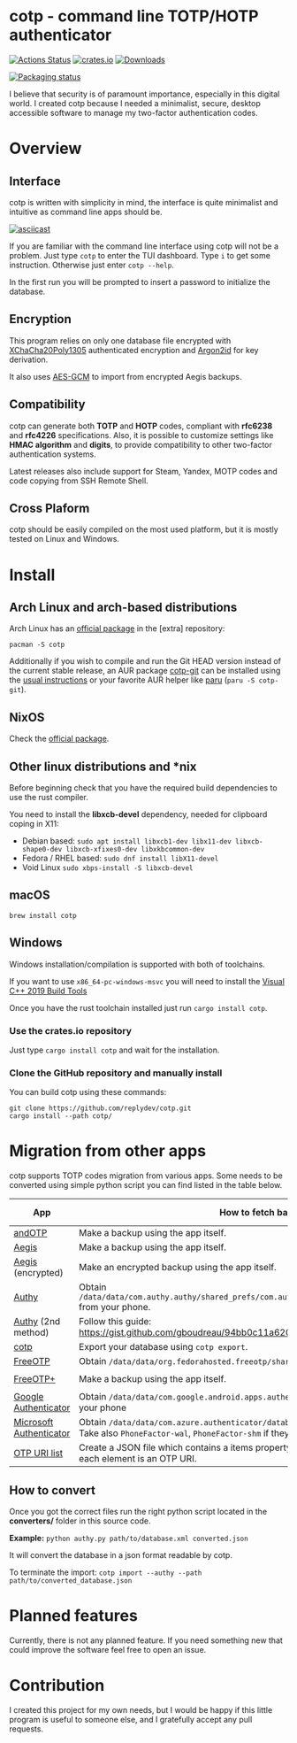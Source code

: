 # cotp - command line TOTP/HOTP authenticator

[![Actions Status](https://github.com/replydev/cotp/workflows/Build/badge.svg)](https://github.com/replydev/cotp/actions)
[![crates.io](https://img.shields.io/crates/v/cotp)](https://crates.io/crates/cotp) 
[![Downloads](https://img.shields.io/crates/d/cotp)](https://crates.io/crates/cotp)

[![Packaging status](https://repology.org/badge/vertical-allrepos/cotp.svg)](https://repology.org/project/cotp/versions)

I believe that security is of paramount importance, especially in this digital world. I created cotp because I needed a
minimalist, secure, desktop accessible software to manage my two-factor authentication codes.

# Overview

## Interface

cotp is written with simplicity in mind, the interface is quite minimalist and intuitive as command line apps should be.

[![asciicast](https://asciinema.org/a/459912.svg)](https://asciinema.org/a/459912)

If you are familiar with the command line interface using cotp will not be a problem. Just type `cotp` to enter the TUI
dashboard. Type `i` to get some instruction. Otherwise just enter `cotp --help`.

In the first run you will be prompted to insert a password to initialize the database.

## Encryption

This program relies on only one database file encrypted
with [XChaCha20Poly1305](https://docs.rs/chacha20poly1305/latest/chacha20poly1305/) authenticated encryption
and [Argon2id](https://en.wikipedia.org/wiki/Argon2) for key derivation.

It also uses [AES-GCM](https://docs.rs/aes-gcm/latest/aes_gcm/) to import from encrypted Aegis backups.

## Compatibility

cotp can generate both **TOTP** and **HOTP** codes, compliant with **rfc6238** and **rfc4226** specifications. Also, it
is possible to customize settings like **HMAC algorithm** and **digits**, to provide compatibility to other two-factor
authentication systems.

Latest releases also include support for Steam, Yandex, MOTP codes and code copying from SSH Remote Shell.

## Cross Plaform

cotp should be easily compiled on the most used platform, but it is mostly tested on Linux and Windows.

# Install

## Arch Linux and arch-based distributions

Arch Linux has an [official package](https://archlinux.org/packages/extra/x86_64/cotp) in the [extra] repository:

```
pacman -S cotp
```

Additionally if you wish to compile and run the Git HEAD version instead of the current stable release,
an AUR package [cotp-git](https://aur.archlinux.org/packages/cotp-git) can be installed using the
[usual instructions](https://wiki.archlinux.org/title/Arch_User_Repository#Installing_and_upgrading_packages)
or your favorite AUR helper like [paru](https://github.com/morganamilo/paru) (`paru -S cotp-git`).

## NixOS

Check the [official package](https://search.nixos.org/packages?channel=23.11&from=0&size=50&sort=relevance&type=packages&query=cotp).

## Other linux distributions and \*nix

Before beginning check that you have the required build dependencies to use the rust compiler.

You need to install the **libxcb-devel** dependency, needed for clipboard coping in X11:

- Debian based: `sudo apt install libxcb1-dev libx11-dev libxcb-shape0-dev libxcb-xfixes0-dev libxkbcommon-dev`
- Fedora / RHEL based: `sudo dnf install libX11-devel`
- Void Linux `sudo xbps-install -S libxcb-devel`

## macOS

```
brew install cotp
```

## Windows

Windows installation/compilation is supported with both of toolchains.

If you want to use `x86_64-pc-windows-msvc` you will need to install
the [Visual C++ 2019 Build Tools](https://visualstudio.microsoft.com/it/thank-you-downloading-visual-studio/?sku=BuildTools&rel=16)

Once you have the rust toolchain installed just run `cargo install cotp`.

### Use the crates.io repository

Just type `cargo install cotp` and wait for the installation.

### Clone the GitHub repository and manually install

You can build cotp using these commands:

```
git clone https://github.com/replydev/cotp.git
cargo install --path cotp/
```

# Migration from other apps

cotp supports TOTP codes migration from various apps.
Some needs to be converted using simple python script you can find listed in the table below.

| App                                                                                                          | How to fetch backup                                                                                                                                                 | Needs conversion                                                          | cotp argument               |
|--------------------------------------------------------------------------------------------------------------|---------------------------------------------------------------------------------------------------------------------------------------------------------------------|---------------------------------------------------------------------------|-----------------------------|
| [andOTP](https://github.com/andOTP/andOTP)                                                                   | Make a backup using the app itself.                                                                                                                                 | No                                                                        | `--andotp`                  |
| [Aegis](https://github.com/beemdevelopment/Aegis)                                                            | Make a backup using the app itself.                                                                                                                                 | No                                                                        | `--aegis`                   |
| [Aegis](https://github.com/beemdevelopment/Aegis) (encrypted)                                                | Make an encrypted backup using the app itself.                                                                                                                      | No                                                                        | `--aegis-encrypted`         |
| [Authy](https://authy.com/)                                                                                  | Obtain `/data/data/com.authy.authy/shared_prefs/com.authy.storage.tokens.authenticator.xml` from your phone.                                                        | [Yes](https://github.com/replydev/cotp/blob/master/converters/authy.py)   | `--authy`                   |
| [Authy](https://authy.com/) (2nd method)                                                                     | Follow this guide: https://gist.github.com/gboudreau/94bb0c11a6209c82418d01a59d958c93.                                                                              | No                                                                        | `--authy-exported`          |
| [cotp](https://github.com/replydev/cotp)                                                                     | Export your database using `cotp export`.                                                                                                                           | No                                                                        | `--cotp`                    |
| [FreeOTP](https://freeotp.github.io/)                                                                        | Obtain `/data/data/org.fedorahosted.freeotp/shared_prefs/tokens.xml` from your phone.                                                                               | [Yes](https://github.com/replydev/cotp/blob/master/converters/freeotp.py) | `--freeotp`                 |
| [FreeOTP+](https://github.com/helloworld1/FreeOTPPlus)                                                       | Make a backup using the app itself.                                                                                                                                 | No                                                                        | `--freeotp-plus`            |
| [Google Authenticator](https://play.google.com/store/apps/details?id=com.google.android.apps.authenticator2) | Obtain `/data/data/com.google.android.apps.authenticator2/databases/databases` from your phone                                                                      | [Yes](https://github.com/replydev/cotp/blob/master/converters/gauth.py)   | `--google-authenticator`    |
| [Microsoft Authenticator](https://play.google.com/store/apps/details?id=com.azure.authenticator)             | Obtain `/data/data/com.azure.authenticator/databases/PhoneFactor` from your phone. Take also `PhoneFactor-wal`, `PhoneFactor-shm` if they exist in the same folder. | [Yes](https://github.com/replydev/cotp/blob/master/converters/mauth.py)   | `--microsoft-authenticator` |
| [OTP URI list](https://docs.yubico.com/yesdk/users-manual/application-oath/uri-string-format.html)           | Create a JSON file which contains a items property. It will contains a string array where each element is an OTP URI.                                               | No                                                                        | `--otp-uri`                 |

## How to convert

Once you got the correct files run the right python script located in the **converters/** folder in this source code.

**Example:**
`python authy.py path/to/database.xml converted.json`

It will convert the database in a json format readable by cotp.

To terminate the import:
`cotp import --authy --path path/to/converted_database.json`

# Planned features

Currently, there is not any planned feature. If you need something new that could improve the software feel free to open
an issue.

# Contribution

I created this project for my own needs, but I would be happy if this little program is useful to someone else, and I
gratefully accept any pull requests.
